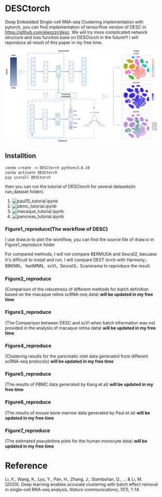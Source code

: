 # DESCtorch
Deep Embedded Single-cell RNA-seq Clustering implementation with pytorch,  you can find implementation of tensorflow version of DESC in https://github.com/eleozzr/desc.  We will try more complicated network structure and loss function base on DESCtorch in the future!!! I will reproduce all result of this paper in my free time.

![](./workflow/DESC_workflow.png)
## Installtion

```
conda create -n DESCtorch python=3.6.10
conda activate DESCtorch
pip install DESCtorch
```
then you can run the tutorial of DESCtorch for several datasets(in run_dataset folder).
1. ![paul15_tutorial.ipynb](./run_dataset/paul15_tutorial.ipynb)
2. ![pbmc_tutorial.ipynb](./run_dataset/pbmc_tutorial.ipynb)
3. ![macaque_tutorial.ipynb](./run_dataset/macaque_tutorial.ipynb)
4. ![pancreas_tutorial.ipynb](./run_dataset/pancreas_tutorial.ipynb)

### Figure1_reproduce(The workflow of DESC)
I use draw.io to plot the workflow, you can find the source file of draw.io in Figure1_reproduce folder

For compared methods, I will not compare BERMUDA and Seurat2, becuase It's difficult to install and run. I will compare DEST torch with Harmony，BBKNN， fastMNN，scVI，Seurat3，Scanorama to reproduce the result.

### Figure2_reproduce
(Comparison of the robustness of different methods for batch definition based on the macaque retina scRNA-seq data)
**will be updated in my free time**

### Figure3_reproduce
(The Comparison between DESC and scVI when batch information was not provided in the analysis of macaque retina data)
**will be updated in my free time**

### Figure4_reproduce
(Clustering results for the pancreatic islet data generated from different scRNA-seq protocols)
**will be updated in my free time**

### Figure5_reproduce
(The results of PBMC data generated by Kang et al)
**will be updated in my free time**

### Figure6_reproduce
(The results of mouse bone marrow data generated by Paul et al)
**will be updated in my free time**

### Figure7_reproduce
(The estimated pseudotime plots for the human monocyte data)
**will be updated in my free time**





# Reference

Li, X., Wang, K., Lyu, Y., Pan, H., Zhang, J., Stambolian, D., ... & Li, M. (2020). Deep learning enables accurate clustering with batch effect removal in single-cell RNA-seq analysis. *Nature communications*, *11*(1), 1-14.



